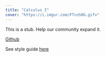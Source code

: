 ```yaml
---
title: "Calculus I"
cover: "https://i.imgur.com/FTcnS0G.gifv"
---
```

This is a stub. Help our community expand it.

[Github](https://github.com/fajarnuha/kumlaude)

See style guide [here](https://fajarnuha.github.io/kumlaude/guides)
